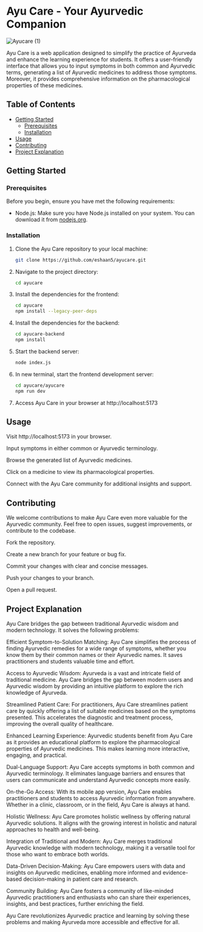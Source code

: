 # Ayu Care - Your Ayurvedic Companion

![Ayucare (1)](https://github.com/Hitendra007/ayucare/assets/83388898/e546bbda-851f-4758-af5b-67939030f5a5)


Ayu Care is a web application designed to simplify the practice of Ayurveda and enhance the learning experience for students. It offers a user-friendly interface that allows you to input symptoms in both common and Ayurvedic terms, generating a list of Ayurvedic medicines to address those symptoms. Moreover, it provides comprehensive information on the pharmacological properties of these medicines.

## Table of Contents

- [Getting Started](#getting-started)
  - [Prerequisites](#prerequisites)
  - [Installation](#installation)
- [Usage](#usage)
- [Contributing](#contributing)
- [Project Explanation](#project-explanation)

## Getting Started

### Prerequisites

Before you begin, ensure you have met the following requirements:

- Node.js: Make sure you have Node.js installed on your system. You can download it from [nodejs.org](https://nodejs.org/).

### Installation

1. Clone the Ayu Care repository to your local machine:

   ```bash
   git clone https://github.com/eshaan5/ayucare.git
   
2. Navigate to the project directory:

   ```bash
   cd ayucare
   ```

3. Install the dependencies for the frontend:


   ```bash
   cd ayucare
   npm install --legacy-peer-deps
   ```

4. Install the dependencies for the backend:

   ```bash
   cd ayucare-backend
   npm install
   ```

5. Start the backend server:

   ```bash
   node index.js
   ```

6. In new terminal, start the frontend development server:

   ```bash
   cd ayucare/ayucare
   npm run dev
   ```

7. Access Ayu Care in your browser at http://localhost:5173


## Usage

Visit http://localhost:5173 in your browser.

Input symptoms in either common or Ayurvedic terminology.

Browse the generated list of Ayurvedic medicines.

Click on a medicine to view its pharmacological properties.

Connect with the Ayu Care community for additional insights and support.

## Contributing

We welcome contributions to make Ayu Care even more valuable for the Ayurvedic community. Feel free to open issues, suggest improvements, or contribute to the codebase.

Fork the repository.

Create a new branch for your feature or bug fix.

Commit your changes with clear and concise messages.

Push your changes to your branch.

Open a pull request.

## Project Explanation

Ayu Care bridges the gap between traditional Ayurvedic wisdom and modern technology. It solves the following problems:

Efficient Symptom-to-Solution Matching: Ayu Care simplifies the process of finding Ayurvedic remedies for a wide range of symptoms, whether you know them by their common names or their Ayurvedic names. It saves practitioners and students valuable time and effort.

Access to Ayurvedic Wisdom: Ayurveda is a vast and intricate field of traditional medicine. Ayu Care bridges the gap between modern users and Ayurvedic wisdom by providing an intuitive platform to explore the rich knowledge of Ayurveda.

Streamlined Patient Care: For practitioners, Ayu Care streamlines patient care by quickly offering a list of suitable medicines based on the symptoms presented. This accelerates the diagnostic and treatment process, improving the overall quality of healthcare.

Enhanced Learning Experience: Ayurvedic students benefit from Ayu Care as it provides an educational platform to explore the pharmacological properties of Ayurvedic medicines. This makes learning more interactive, engaging, and practical.

Dual-Language Support: Ayu Care accepts symptoms in both common and Ayurvedic terminology. It eliminates language barriers and ensures that users can communicate and understand Ayurvedic concepts more easily.

On-the-Go Access: With its mobile app version, Ayu Care enables practitioners and students to access Ayurvedic information from anywhere. Whether in a clinic, classroom, or in the field, Ayu Care is always at hand.

Holistic Wellness: Ayu Care promotes holistic wellness by offering natural Ayurvedic solutions. It aligns with the growing interest in holistic and natural approaches to health and well-being.

Integration of Traditional and Modern: Ayu Care merges traditional Ayurvedic knowledge with modern technology, making it a versatile tool for those who want to embrace both worlds.

Data-Driven Decision-Making: Ayu Care empowers users with data and insights on Ayurvedic medicines, enabling more informed and evidence-based decision-making in patient care and research.

Community Building: Ayu Care fosters a community of like-minded Ayurvedic practitioners and enthusiasts who can share their experiences, insights, and best practices, further enriching the field.

Ayu Care revolutionizes Ayurvedic practice and learning by solving these problems and making Ayurveda more accessible and effective for all.



